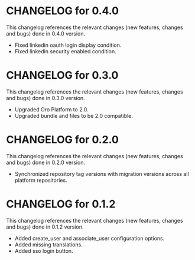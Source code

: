 # CHANGELOG for 0.4.0

This changelog references the relevant changes (new features, changes and bugs) done in 0.4.0 version.

  * Fixed linkedin oauth login display condition.
  * Fixed linkedin security enabled condition.


# CHANGELOG for 0.3.0

This changelog references the relevant changes (new features, changes and bugs) done in 0.3.0 version.

  * Upgraded Oro Platform to 2.0.
  * Upgraded bundle and files to be 2.0 compatible.


# CHANGELOG for 0.2.0

This changelog references the relevant changes (new features, changes and bugs) done in 0.2.0 version.

  * Synchronized repository tag versions with migration versions across all platform repositories.


# CHANGELOG for 0.1.2

This changelog references the relevant changes (new features, changes and bugs) done in 0.1.2 version.

  * Added create_user and associate_user configuration options.
  * Added missing translations.
  * Added sso login button.